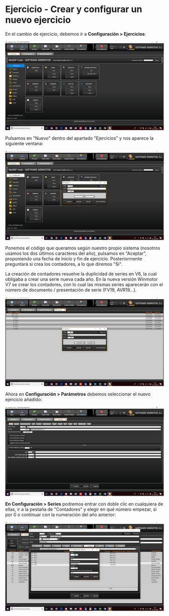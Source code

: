 # Ejercicio - Crear y configurar un nuevo ejercicio

En el cambio de ejercicio, debemos ir a **Configuración &gt; Ejercicios**:

![](../.gitbook/assets/image%20%2810%29.png)

Pulsamos en "Nuevo" dentro del apartado "Ejercicios" y nos aparece la siguiente ventana:

![](../.gitbook/assets/image%20%2895%29.png)

Ponemos el código que queramos según nuestro propio sistema \(nosotros usamos los dos últimos caracteres del año\), pulsamos en "Aceptar", proponiendo una fecha de inicio y fin de ejercicio. Posteriormente preguntará si crea los contadores, a lo que diremos "Si".

La creación de contadores resuelve la duplicidad de series en V6, la cual obligaba a crear una serie nueva cada año. En la nueva versión Winmotor V7 se crear los contadores, con lo cual las mismas series aparecerán con el número de documento / presentación de serie \(FV19, AVR19...\).

![](../.gitbook/assets/image%20%2845%29.png)

Ahora en **Configuración &gt; Parámetros** debemos seleccionar el nuevo ejercicio añadido:

![Al guardar y reiniciar, aparecer&#xE1; tambi&#xE9;n sustituido el a&#xF1;o en la barra de herramientas de informaciones](../.gitbook/assets/image%20%2858%29.png)

**En Configuración &gt; Series** podremos entrar con doble clic en cualquiera de ellas, ir a la pestaña de "Contadores" y elegir en qué número empezar, si por 0 o continuar con la numeración del año anterior:

![](../.gitbook/assets/image%20%28117%29.png)

